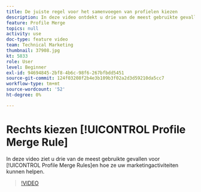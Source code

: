 ```yaml
---
title: De juiste regel voor het samenvoegen van profielen kiezen
description: In deze video ontdekt u drie van de meest gebruikte gevallen voor regels voor het samenvoegen van profielen en hoe u met deze voorbeelden uw marketingactiviteiten kunt verbeteren.
feature: Profile Merge
topics: null
activity: use
doc-type: feature video
team: Technical Marketing
thumbnail: 37908.jpg
kt: 5833
role: User
level: Beginner
exl-id: 94694845-2bf8-4b6c-98f6-267bfbdd5451
source-git-commit: 124f03208f2b4e3b109b3f02a2d3d59210da5cc7
workflow-type: tm+mt
source-wordcount: '52'
ht-degree: 0%

---
```


# Rechts kiezen [!UICONTROL Profile Merge Rule]

In deze video ziet u drie van de meest gebruikte gevallen voor [!UICONTROL Profile Merge Rules]en hoe ze uw marketingactiviteiten kunnen helpen.

>[!VIDEO](https://video.tv.adobe.com/v/37908/?quality=12&learn=on)

